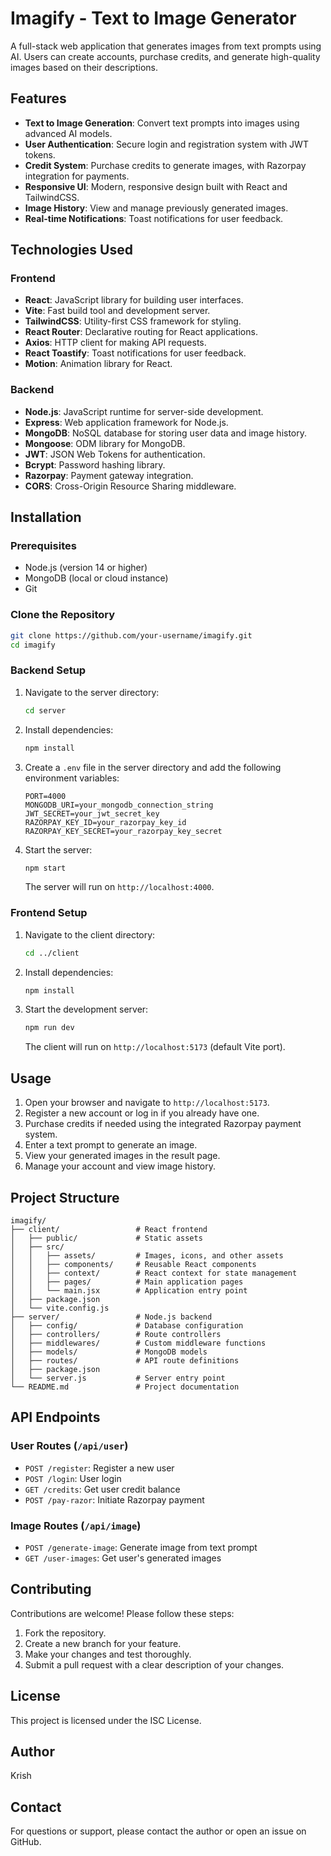 # Imagify - Text to Image Generator

A full-stack web application that generates images from text prompts using AI. Users can create accounts, purchase credits, and generate high-quality images based on their descriptions.

## Features

- **Text to Image Generation**: Convert text prompts into images using advanced AI models.
- **User Authentication**: Secure login and registration system with JWT tokens.
- **Credit System**: Purchase credits to generate images, with Razorpay integration for payments.
- **Responsive UI**: Modern, responsive design built with React and TailwindCSS.
- **Image History**: View and manage previously generated images.
- **Real-time Notifications**: Toast notifications for user feedback.

## Technologies Used

### Frontend
- **React**: JavaScript library for building user interfaces.
- **Vite**: Fast build tool and development server.
- **TailwindCSS**: Utility-first CSS framework for styling.
- **React Router**: Declarative routing for React applications.
- **Axios**: HTTP client for making API requests.
- **React Toastify**: Toast notifications for user feedback.
- **Motion**: Animation library for React.

### Backend
- **Node.js**: JavaScript runtime for server-side development.
- **Express**: Web application framework for Node.js.
- **MongoDB**: NoSQL database for storing user data and image history.
- **Mongoose**: ODM library for MongoDB.
- **JWT**: JSON Web Tokens for authentication.
- **Bcrypt**: Password hashing library.
- **Razorpay**: Payment gateway integration.
- **CORS**: Cross-Origin Resource Sharing middleware.

## Installation

### Prerequisites
- Node.js (version 14 or higher)
- MongoDB (local or cloud instance)
- Git

### Clone the Repository
```bash
git clone https://github.com/your-username/imagify.git
cd imagify
```

### Backend Setup
1. Navigate to the server directory:
   ```bash
   cd server
   ```

2. Install dependencies:
   ```bash
   npm install
   ```

3. Create a `.env` file in the server directory and add the following environment variables:
   ```
   PORT=4000
   MONGODB_URI=your_mongodb_connection_string
   JWT_SECRET=your_jwt_secret_key
   RAZORPAY_KEY_ID=your_razorpay_key_id
   RAZORPAY_KEY_SECRET=your_razorpay_key_secret
   ```

4. Start the server:
   ```bash
   npm start
   ```
   The server will run on `http://localhost:4000`.

### Frontend Setup
1. Navigate to the client directory:
   ```bash
   cd ../client
   ```

2. Install dependencies:
   ```bash
   npm install
   ```

3. Start the development server:
   ```bash
   npm run dev
   ```
   The client will run on `http://localhost:5173` (default Vite port).

## Usage

1. Open your browser and navigate to `http://localhost:5173`.
2. Register a new account or log in if you already have one.
3. Purchase credits if needed using the integrated Razorpay payment system.
4. Enter a text prompt to generate an image.
5. View your generated images in the result page.
6. Manage your account and view image history.

## Project Structure

```
imagify/
├── client/                 # React frontend
│   ├── public/             # Static assets
│   ├── src/
│   │   ├── assets/         # Images, icons, and other assets
│   │   ├── components/     # Reusable React components
│   │   ├── context/        # React context for state management
│   │   ├── pages/          # Main application pages
│   │   └── main.jsx        # Application entry point
│   ├── package.json
│   └── vite.config.js
├── server/                 # Node.js backend
│   ├── config/             # Database configuration
│   ├── controllers/        # Route controllers
│   ├── middlewares/        # Custom middleware functions
│   ├── models/             # MongoDB models
│   ├── routes/             # API route definitions
│   ├── package.json
│   └── server.js           # Server entry point
└── README.md               # Project documentation
```

## API Endpoints

### User Routes (`/api/user`)
- `POST /register`: Register a new user
- `POST /login`: User login
- `GET /credits`: Get user credit balance
- `POST /pay-razor`: Initiate Razorpay payment

### Image Routes (`/api/image`)
- `POST /generate-image`: Generate image from text prompt
- `GET /user-images`: Get user's generated images

## Contributing

Contributions are welcome! Please follow these steps:

1. Fork the repository.
2. Create a new branch for your feature.
3. Make your changes and test thoroughly.
4. Submit a pull request with a clear description of your changes.

## License

This project is licensed under the ISC License.

## Author

Krish

## Contact

For questions or support, please contact the author or open an issue on GitHub.
